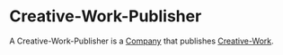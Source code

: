 # Creative-Work-Publisher

A Creative-Work-Publisher is a [Company](240000000.md) that publishes [Creative-Work](700007.md).
